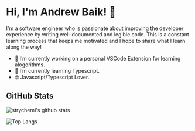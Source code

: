 # Hi, I'm Andrew Baik! 👋

I'm a software engineer who is passionate about improving the developer experience by writing well-documented and legible code. This is a constant learning process that keeps me motivated and I hope to share what I learn along the way!

- 🔭 I’m currently working on a personal VSCode Extension for learning alogorithms.
- 🌱 I’m currently learning Typescript.
- 🤓 Javascript/Typescript Lover.

## GitHub Stats

![strychemi's github stats](https://github-readme-stats.vercel.app/api?username=strychemi&theme=dark&show_icons=true?count_private=true&include_all_commits=true)

![Top Langs](https://github-readme-stats.vercel.app/api/top-langs/?username=strychemi&theme=dark&layout=compact)
